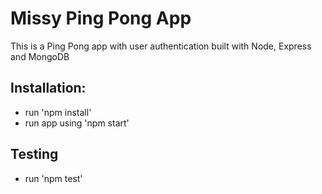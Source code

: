 # Missy Ping Pong App

This is a Ping Pong app with user authentication built with Node, Express and MongoDB

## Installation:

- run 'npm install'
- run app using 'npm start'

## Testing

- run 'npm test'

